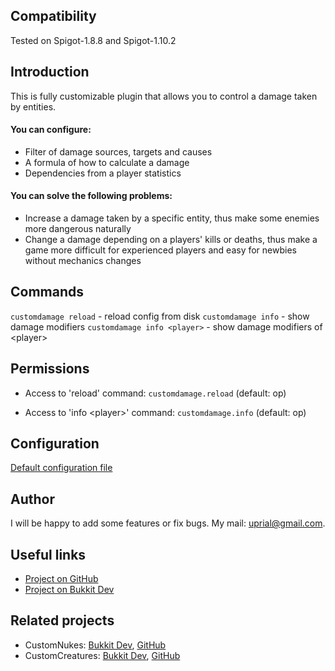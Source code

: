 ## Compatibility

Tested on Spigot-1.8.8 and Spigot-1.10.2

## Introduction

This is fully customizable plugin that allows you to control a damage taken by entities.

#### You can configure:
* Filter of damage sources, targets and causes
* A formula of how to calculate a damage
* Dependencies from a player statistics

#### You can solve the following problems:
* Increase a damage taken by a specific entity, thus make some enemies more
dangerous naturally
* Change a damage depending on a players' kills or deaths, thus make a game more
difficult for experienced players and easy for newbies without mechanics changes
 
## Commands

`customdamage reload`        - reload config from disk
`customdamage info`          - show damage modifiers
`customdamage info <player>` - show damage modifiers of \<player\>

## Permissions

* Access to 'reload' command:
`customdamage.reload` (default: op)

* Access to 'info \<player\>' command:
`customdamage.info` (default: op)

## Configuration
[Default configuration file](src/main/resources/config.yml)

## Author
I will be happy to add some features or fix bugs. My mail: uprial@gmail.com.

## Useful links
* [Project on GitHub](https://github.com/uprial/customdamage/)
* [Project on Bukkit Dev](http://dev.bukkit.org/bukkit-plugins/customdamage/)

## Related projects
* CustomNukes: [Bukkit Dev](http://dev.bukkit.org/bukkit-plugins/customnukes/), [GitHub](https://github.com/uprial/customnukes)
* CustomCreatures: [Bukkit Dev](http://dev.bukkit.org/bukkit-plugins/customcreatures/), [GitHub](https://github.com/uprial/customcreatures)